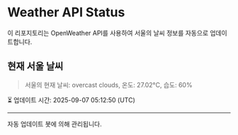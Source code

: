 
# Weather API Status

이 리포지토리는 OpenWeather API를 사용하여 서울의 날씨 정보를 자동으로 업데이트합니다.

## 현재 서울 날씨
> 서울의 현재 날씨: overcast clouds, 온도: 27.02°C, 습도: 60%

⏳ 업데이트 시간: 2025-09-07 05:12:50 (UTC)

---
자동 업데이트 봇에 의해 관리됩니다.
